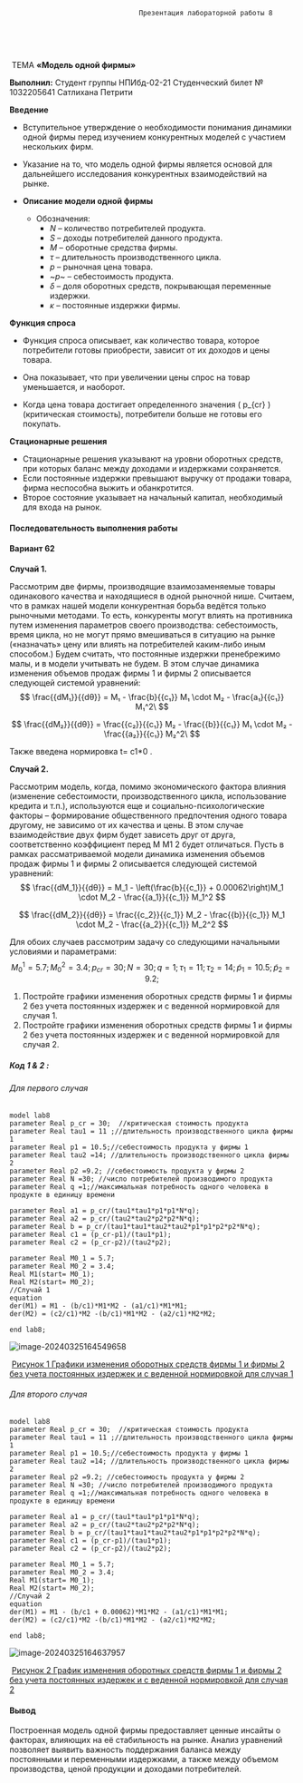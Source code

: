 									Презентация лабораторной работы 8



​										



​								



​									ТЕМА **«Модель одной фирмы»**
​						











**Выполнил:**
Студент группы НПИбд-02-21
Студенческий билет № 1032205641
Сатлихана Петрити  







**Введение**

- Вступительное утверждение о необходимости понимания динамики одной фирмы перед изучением конкурентных моделей с участием нескольких фирм.
- Указание на то, что модель одной фирмы является основой для дальнейшего исследования конкурентных взаимодействий на рынке.

- **Описание модели одной фирмы**
  - Обозначения:
    - *N* – количество потребителей продукта.
    - *S* – доходы потребителей данного продукта.
    - *M* – оборотные средства фирмы.
    - *τ* – длительность производственного цикла.
    - *p* – рыночная цена товара.
    - ~*p*~ – себестоимость продукта.
    - *δ* – доля оборотных средств, покрывающая переменные издержки.
    - *κ* – постоянные издержки фирмы.

**Функция спроса** 

- Функция спроса описывает, как количество товара, которое потребители готовы приобрести, зависит от их доходов и цены товара. 

- Она показывает, что при увеличении цены спрос на товар уменьшается, и наоборот. 
- Когда цена товара достигает определенного значения \( p_{cr} \) (критическая стоимость), потребители больше не готовы его покупать. 

**Стационарные решения** 

- Стационарные решения указывают на уровни оборотных средств, при которых баланс между доходами и издержками сохраняется. 
-  Если постоянные издержки превышают выручку от продажи товара, фирма неспособна выжить и обанкротится. 
-  Второе состояние указывает на начальный капитал, необходимый для входа на рынок. 

#### Последовательность выполнения работы

#### Вариант 62

**Случай 1.** 

Рассмотрим две фирмы, производящие взаимозаменяемые товары одинакового качества и находящиеся в одной рыночной нише. Считаем, что в рамках нашей модели конкурентная борьба ведётся только рыночными методами. То есть, конкуренты могут влиять на противника путем изменения параметров своего производства: себестоимость, время цикла, но не могут прямо вмешиваться в ситуацию на рынке («назначать» цену или влиять на потребителей каким-либо иным способом.) Будем считать, что постоянные издержки пренебрежимо малы, и в модели учитывать не будем. В этом случае динамика изменения объемов продаж фирмы 1 и фирмы 2 описывается следующей системой уравнений:
$$
\frac{{dM₁}}{{dθ}} = M₁ - \frac{b}{{c₁}} M₁ \cdot M₂ - \frac{a₁}{{c₁}} M₁^2\
$$

$$
\frac{{dM₂}}{{dθ}} = \frac{{c₂}}{{c₁}} M₂ - \frac{{b}}{{c₁}} M₁ \cdot M₂ - \frac{{a₂}}{{c₁}} M₂^2\
$$

Также введена нормировка t= c1*0 .

**Случай 2.** 

Рассмотрим модель, когда, помимо экономического фактора влияния (изменение себестоимости, производственного цикла, использование кредита и т.п.), используются еще и социально-психологические факторы – формирование общественного предпочтения одного товара другому, не зависимо от их качества и цены. В этом случае взаимодействие двух фирм будет зависеть друг от друга, соответственно коэффициент перед M M1 2 будет отличаться. Пусть в рамках рассматриваемой модели динамика изменения объемов продаж фирмы 1 и фирмы 2 описывается следующей системой уравнений:
$$
\frac{{dM_1}}{{dθ}} = M_1 - \left(\frac{b}{{c_1}} + 0.00062\right)M_1 \cdot M_2 - \frac{{a_1}}{{c_1}} M_1^2
$$

$$
\frac{{dM_2}}{{dθ}} = \frac{{c_2}}{{c_1}} M_2 - \frac{{b}}{{c_1}} M_1 \cdot M_2 - \frac{{a_2}}{{c_1}} M_2^2
$$

Для обоих случаев рассмотрим задачу со следующими начальными условиями и параметрами:
$$
  M_0^1 = 5.7 ;
  M_0^2 = 3.4 ;
  p_{cr} = 30 ;
  N = 30  ;
  q = 1 ;
  \tau_1 = 11 ;
  \tau_2 = 14 ;
  \tilde{p}_1 = 10.5 ;
  \tilde{p}_2 = 9.2 ;
$$

1. Постройте графики изменения оборотных средств фирмы 1 и фирмы 2 без учета постоянных издержек и с веденной нормировкой для случая 1. 
2. Постройте графики изменения оборотных средств фирмы 1 и фирмы 2 без учета постоянных издержек и с веденной нормировкой для случая 2.

##### Код 1 & 2 :

###### Для первого случая

```
model lab8
parameter Real p_cr = 30;  //критическая стоимость продукта
parameter Real tau1 = 11 ;//длительность производственного цикла фирмы 1
parameter Real p1 = 10.5;//себестоимость продукта у фирмы 1
parameter Real tau2 =14; //длительность производственного цикла фирмы 2
parameter Real p2 =9.2; //себестоимость продукта у фирмы 2
parameter Real N =30; //число потребителей производимого продукта
parameter Real q =1;//максимальная потребность одного человека в продукте в единицу времени

parameter Real a1 = p_cr/(tau1*tau1*p1*p1*N*q);
parameter Real a2 = p_cr/(tau2*tau2*p2*p2*N*q);
parameter Real b = p_cr/(tau1*tau1*tau2*tau2*p1*p1*p2*p2*N*q);
parameter Real c1 = (p_cr-p1)/(tau1*p1);
parameter Real c2 = (p_cr-p2)/(tau2*p2);

parameter Real M0_1 = 5.7;
parameter Real M0_2 = 3.4;
Real M1(start= M0_1);
Real M2(start= M0_2);
//Случай 1
equation
der(M1) = M1 - (b/c1)*M1*M2 - (a1/c1)*M1*M1;
der(M2) = (c2/c1)*M2 -(b/c1)*M1*M2 - (a2/c1)*M2*M2;

end lab8;

```

![image-20240325164549658](C:\Users\Hp\AppData\Roaming\Typora\typora-user-images\image-20240325164549658.png)

​	[Рисунок 1 Графики изменения оборотных средств фирмы 1 и фирмы 2 без учета постоянных издержек и с веденной нормировкой для случая 1]()

###### Для второго случая 

```
model lab8
parameter Real p_cr = 30;  //критическая стоимость продукта
parameter Real tau1 = 11 ;//длительность производственного цикла фирмы 1
parameter Real p1 = 10.5;//себестоимость продукта у фирмы 1
parameter Real tau2 =14; //длительность производственного цикла фирмы 2
parameter Real p2 =9.2; //себестоимость продукта у фирмы 2
parameter Real N =30; //число потребителей производимого продукта
parameter Real q =1;//максимальная потребность одного человека в продукте в единицу времени

parameter Real a1 = p_cr/(tau1*tau1*p1*p1*N*q);
parameter Real a2 = p_cr/(tau2*tau2*p2*p2*N*q);
parameter Real b = p_cr/(tau1*tau1*tau2*tau2*p1*p1*p2*p2*N*q);
parameter Real c1 = (p_cr-p1)/(tau1*p1);
parameter Real c2 = (p_cr-p2)/(tau2*p2);

parameter Real M0_1 = 5.7;
parameter Real M0_2 = 3.4;
Real M1(start= M0_1);
Real M2(start= M0_2);
//Случай 2
equation
der(M1) = M1 - (b/c1 + 0.00062)*M1*M2 - (a1/c1)*M1*M1;
der(M2) = (c2/c1)*M2 -(b/c1)*M1*M2 - (a2/c1)*M2*M2;

end lab8;
```

![image-20240325164637957](C:\Users\Hp\AppData\Roaming\Typora\typora-user-images\image-20240325164637957.png)

​	[Рисунок 2 График изменения оборотных средств фирмы 1 и фирмы 2 без учета постоянных издержек и с веденной нормировкой для случая 2]()



#### Вывод

Построенная модель одной фирмы предоставляет ценные инсайты о факторах, влияющих на её стабильность на рынке. Анализ уравнений позволяет выявить важность поддержания баланса между постоянными и переменными издержками, а также между объемом производства, ценой продукции и доходами потребителей.
